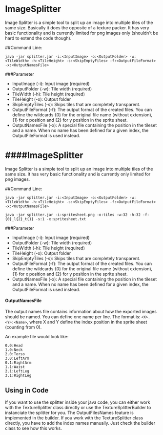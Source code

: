 ImageSplitter
=============

Image Splitter is a simple tool to split up an image into multiple tiles of the same size. Basically it does the opposite of a texture packer. It has very basic functionality and is currently limited for png images only (shouldn't be hard to extend the code though). 


##Command Line:

`java -jar splitter.jar -i:<InputImage> -o:<OutputFolder> -w:<TileWidth> -h:<TileHeight> -s:<SkipEmptyFiles> -f:<OutputFileFormat> -x:<OutputNamesFile>`

###Parameter

* InputImage (-i): Input image (required)
* OutputFolder (-w): Tile width (required)
* TileWidth (-h): Tile height (required)
* TileHeight (-o): Output folder
* SkipEmptyTiles (-s): Skips tiles that are completely transparent.
* OutputFileFormat (-f): The output format of the created files. You can define the wildcards {0} for the original file name (without extension), {1} for x position and {2} for y position in the sprite sheet.
* OutputNamesFile (-x): A special file containing the position in the tileset and a name. When no name has been defined for a given index, the OutputFileFormat is used instead.


####ImageSplitter
=============

Image Splitter is a simple tool to split up an image into multiple tiles of the same size. It has very basic functionality and is currently only limited for png images.

##Command Line:

`java -jar splitter.jar -i:<InputImage> -o:<OutputFolder> -w:<TileWidth> -h:<TileHeight> -s:<SkipEmptyFiles> -f:<OutputFileFormat> -x:<OutputNamesFile>`

`java -jar splitter.jar -i:spritesheet.png -o:tiles -w:32 -h:32 -f:{0}_l{2}_t{1} -s:1 -x:spritesheet.txt`

###Parameter

* InputImage (-i): Input image (required)
* OutputFolder (-w): Tile width (required)
* TileWidth (-h): Tile height (required)
* TileHeight (-o): Output folder
* SkipEmptyTiles (-s): Skips tiles that are completely transparent.
* OutputFileFormat (-f): The output format of the created files. You can define the wildcards {0} for the original file name (without extension), {1} for x position and {2} for y position in the sprite sheet.
* OutputNamesFile (-x): A special file containing the position in the tileset and a name. When no name has been defined for a given index, the OutputFileFormat is used instead.


#### OutputNamesFile
The output names file contains information about how the exported images should be named. You can define one name per line. The format is: `<X>.<Y>:<Name>`, where X and Y define the index position in the sprite sheet (counting from 0).

An example file would look like:

    0.0:Head
    1.0:Neck
    2.0:Torso
    3.0:LeftArm
    0.1:RightArm
    1.1:Waist
    2.1:LeftLeg
    3.1:RightLeg

## Using in Code
If you want to use the splitter inside your java code, you can either work with the TextureSplitter class directly or use the TextureSplitterBuilder to instanciate the splitter for you. The OutputFilesNames feature is implemented in the builder. If you work with the TextureSplitter class directly, you have to add the index names manually. Just check the builder class to see how this works.

